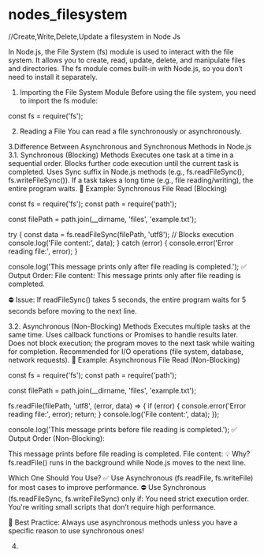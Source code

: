 # nodes_filesystem
//Create,Write,Delete,Update a filesystem in Node Js


In Node.js, the File System (fs) module is used to interact with the file system. It allows you to create, read, update, delete, and manipulate files and directories. The fs module comes built-in with Node.js, so you don’t need to install it separately.

1. Importing the File System Module
Before using the file system, you need to import the fs module:

const fs = require('fs');

2. Reading a File
You can read a file synchronously or asynchronously.


3.Difference Between Asynchronous and Synchronous Methods in Node.js
3.1. Synchronous (Blocking) Methods
Executes one task at a time in a sequential order.
Blocks further code execution until the current task is completed.
Uses Sync suffix in Node.js methods (e.g., fs.readFileSync(), fs.writeFileSync()).
If a task takes a long time (e.g., file reading/writing), the entire program waits.
📌 Example: Synchronous File Read (Blocking)

const fs = require('fs');
const path = require('path');

const filePath = path.join(__dirname, 'files', 'example.txt');

try {
    const data = fs.readFileSync(filePath, 'utf8'); // Blocks execution
    console.log('File content:', data);
} catch (error) {
    console.error('Error reading file:', error);
}

console.log('This message prints only after file reading is completed.');
✅ Output Order:
File content: <file contents>
This message prints only after file reading is completed.


⛔ Issue: If readFileSync() takes 5 seconds, the entire program waits for 5 seconds before moving to the next line.

3.2. Asynchronous (Non-Blocking) Methods
Executes multiple tasks at the same time.
Uses callback functions or Promises to handle results later.
Does not block execution; the program moves to the next task while waiting for completion.
Recommended for I/O operations (file system, database, network requests).
📌 Example: Asynchronous File Read (Non-Blocking)

const fs = require('fs');
const path = require('path');

const filePath = path.join(__dirname, 'files', 'example.txt');

fs.readFile(filePath, 'utf8', (error, data) => {
    if (error) {
        console.error('Error reading file:', error);
        return;
    }
    console.log('File content:', data);
});

console.log('This message prints before file reading is completed.');
✅ Output Order (Non-Blocking):

This message prints before file reading is completed.
File content: <file contents>
💡 Why? fs.readFile() runs in the background while Node.js moves to the next line.



Which One Should You Use?
✅ Use Asynchronous (fs.readFile, fs.writeFile) for most cases to improve performance.
⛔ Use Synchronous (fs.readFileSync, fs.writeFileSync) only if:
You need strict execution order.
You're writing small scripts that don’t require high performance.  



🚀 Best Practice: Always use asynchronous methods unless you have a specific reason to use synchronous ones!


4.
